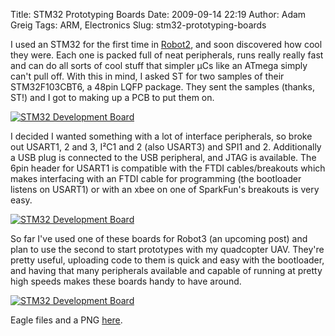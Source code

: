 Title: STM32 Prototyping Boards
Date: 2009-09-14 22:19
Author: Adam Greig
Tags: ARM, Electronics
Slug: stm32-prototyping-boards

I used an STM32 for the first time in [Robot2][], and soon discovered
how cool they were. Each one is packed full of neat peripherals, runs
really really fast and can do all sorts of cool stuff that simpler µCs
like an ATmega simply can't pull off. With this in mind, I asked ST for
two samples of their STM32F103CBT6, a 48pin LQFP package. They sent the
samples (thanks, ST!) and I got to making up a PCB to put them on.

<a href="http://www.flickr.com/photos/randomskk/3921208392/" title="STM32 Development Board"><img src="http://farm3.staticflickr.com/2655/3921208392_76f5e1eefd_z.jpg" alt="STM32 Development Board" /></a>

I decided I wanted something with a lot of interface peripherals, so
broke out USART1, 2 and 3, I²C1 and 2 (also USART3) and SPI1 and 2.
Additionally a USB plug is connected to the USB peripheral, and JTAG is
available. The 6pin header for USART1 is compatible with the FTDI
cables/breakouts which makes interfacing with an FTDI cable for
programming (the bootloader listens on USART1) or with an xbee on one of
SparkFun's breakouts is very easy.

<a href="http://www.flickr.com/photos/randomskk/3920427009/" title="STM32 Development Board"><img src="http://farm4.staticflickr.com/3491/3920427009_ae43781aee_z.jpg" alt="STM32 Development Board" /></a>

So far I've used one of these boards for Robot3 (an upcoming post) and
plan to use the second to start prototypes with my quadcopter UAV.
They're pretty useful, uploading code to them is quick and easy with the
bootloader, and having that many peripherals available and capable of
running at pretty high speeds makes these boards handy to have around.

<a href="http://www.flickr.com/photos/randomskk/3920430553/" title="STM32 Development Board"><img src="http://farm4.staticflickr.com/3447/3920430553_fe63d54cc8_z.jpg" alt="STM32 Development Board" /></a>

Eagle files and a PNG [here][].

  [Robot2]: http://negativeacknowledge.com/2009/05/robot2-an-arm-based-colour-tracking-robot/
  [here]: https://randomskk.net/projects/stm32_dev_board
